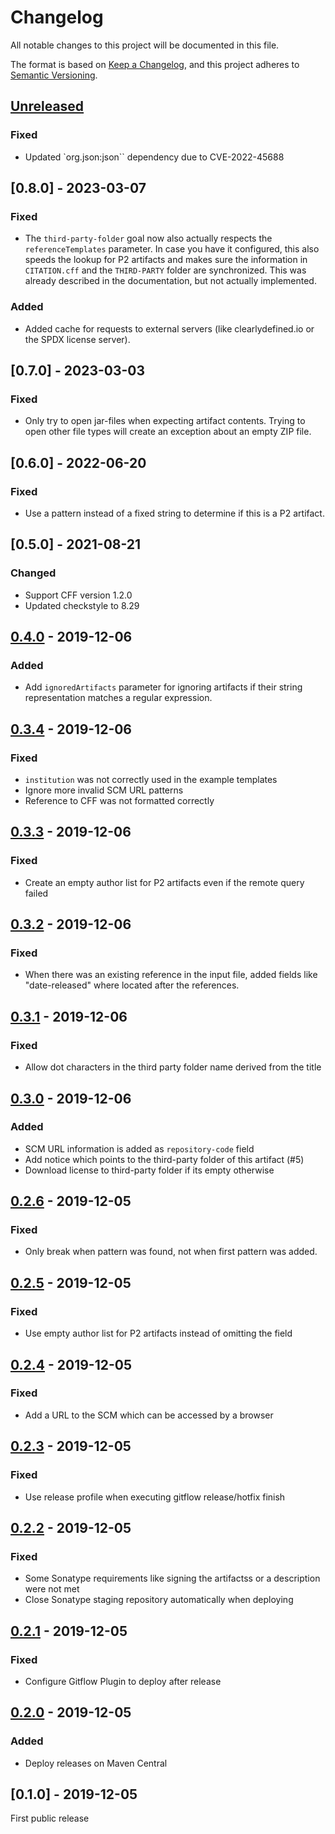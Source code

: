 # Changelog
All notable changes to this project will be documented in this file.

The format is based on [Keep a Changelog](https://keepachangelog.com/en/1.0.0/),
and this project adheres to [Semantic Versioning](https://semver.org/spec/v2.0.0.html).

## [Unreleased]

### Fixed 

- Updated `org.json:json`` dependency due to CVE-2022-45688

## [0.8.0] - 2023-03-07

### Fixed 

- The `third-party-folder` goal now also actually respects the
  `referenceTemplates` parameter. In case you have it configured, this also
  speeds the lookup for P2 artifacts and makes sure the information in
  `CITATION.cff` and the `THIRD-PARTY` folder are synchronized. This was already
  described in the documentation, but not actually implemented.

### Added

- Added cache for requests to external servers (like clearlydefined.io or the
  SPDX license server).


## [0.7.0] - 2023-03-03

### Fixed

- Only try to open jar-files when expecting artifact contents. Trying to open
  other file types will create an exception about an empty ZIP file.

## [0.6.0] - 2022-06-20 

### Fixed

- Use a pattern instead of a fixed string to determine if this is a P2 artifact.


## [0.5.0] - 2021-08-21

### Changed

- Support CFF version 1.2.0
- Updated checkstyle to 8.29

## [0.4.0] - 2019-12-06

### Added

- Add `ignoredArtifacts` parameter for ignoring artifacts if their string representation matches a regular expression.

## [0.3.4] - 2019-12-06

### Fixed

- `institution` was not correctly used in the example templates
- Ignore more invalid SCM URL patterns
- Reference to CFF was not formatted correctly

## [0.3.3] - 2019-12-06

### Fixed

- Create an empty author list for P2 artifacts even if the remote query failed

## [0.3.2] - 2019-12-06

### Fixed

- When there was an existing reference in the input file, added fields like "date-released" 
where located after the references.

## [0.3.1] - 2019-12-06

### Fixed

- Allow dot characters in the third party folder name derived from the title

## [0.3.0] - 2019-12-06

### Added

- SCM URL information is added as `repository-code` field
- Add notice which points to the third-party folder of this artifact (#5)
- Download license to third-party folder if its empty otherwise

## [0.2.6] - 2019-12-05

### Fixed

- Only break when pattern was found, not when first pattern was added.

## [0.2.5] - 2019-12-05

### Fixed

- Use empty author list for P2 artifacts instead of omitting the field

## [0.2.4] - 2019-12-05

### Fixed

- Add a URL to the SCM which can be accessed by a browser

## [0.2.3] - 2019-12-05

### Fixed

- Use release profile when executing gitflow release/hotfix finish

## [0.2.2] - 2019-12-05

### Fixed

- Some Sonatype requirements like signing the artifactss or a description were not met
- Close Sonatype staging repository automatically when deploying

## [0.2.1] - 2019-12-05

### Fixed

- Configure Gitflow Plugin to deploy after release

## [0.2.0] - 2019-12-05

### Added

- Deploy releases on Maven Central

## [0.1.0] - 2019-12-05

First public release

[Unreleased]: https://github.com/hexatomic/cff-maven-plugin/compare/v0.4.0...HEAD
[0.4.0]: https://github.com/hexatomic/cff-maven-plugin/compare/v0.3.4...v0.4.0
[0.3.4]: https://github.com/hexatomic/cff-maven-plugin/compare/v0.3.3...v0.3.4
[0.3.3]: https://github.com/hexatomic/cff-maven-plugin/compare/v0.3.2...v0.3.3
[0.3.2]: https://github.com/hexatomic/cff-maven-plugin/compare/v0.3.1...v0.3.2
[0.3.1]: https://github.com/hexatomic/cff-maven-plugin/compare/v0.3.0...v0.3.1
[0.3.0]: https://github.com/hexatomic/cff-maven-plugin/compare/v0.2.6...v0.3.0
[0.2.6]: https://github.com/hexatomic/cff-maven-plugin/compare/v0.2.5...v0.2.6
[0.2.5]: https://github.com/hexatomic/cff-maven-plugin/compare/v0.2.4...v0.2.5
[0.2.4]: https://github.com/hexatomic/cff-maven-plugin/compare/v0.2.3...v0.2.4
[0.2.3]: https://github.com/hexatomic/cff-maven-plugin/compare/v0.2.2...v0.2.3
[0.2.2]: https://github.com/hexatomic/cff-maven-plugin/compare/v0.2.1...v0.2.2
[0.2.1]: https://github.com/hexatomic/cff-maven-plugin/compare/v0.2.0...v0.2.1
[0.2.0]: https://github.com/hexatomic/cff-maven-plugin/compare/v0.1.0...v0.2.0
